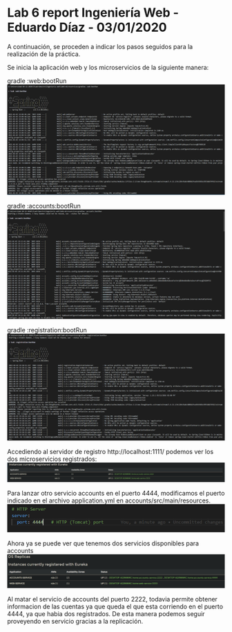# Lab 6 report Ingeniería Web - Eduardo Díaz - 03/01/2020

A continuación, se proceden a indicar los pasos seguidos para la realización de la práctica.

Se inicia la aplicación web y los microservicios de la siguiente manera:

gradle :web:bootRun
![](./images/LanzadoWeb.PNG)


gradle :accounts:bootRun
![](./images/LanzadoAccounts.PNG)


gradle :registration:bootRun
![](./images/LanzadoRegistration.PNG)

Accediendo al servidor de registro http://localhost:1111/ podemos ver los dos microservicios registrados:
![](./images/AmbosServicios.PNG)

Para lanzar otro servicio accounts en el puerto 4444, modificamos el puerto indicado en el archivo 
application.yml en accounts/src/main/resources.
![](./images/Puerto4444.PNG)

Ahora ya se puede ver que tenemos dos servicios disponibles para accounts
![](./images/TresServicios.PNG)

Al matar el servicio de accounts del puerto 2222, todavia permite obtener informacion de las cuentas ya 
que queda el que esta corriendo en el puerto 4444, ya que habia dos registrados. De esta manera podemos
seguir proveyendo en servicio gracias a la replicación.
